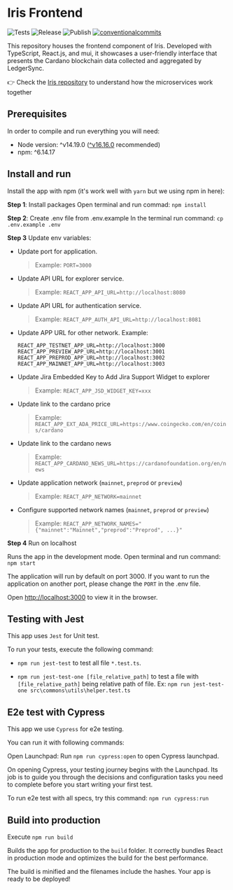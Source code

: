 # Iris Frontend

<p align="left">
<img alt="Tests" src="https://github.com/cardano-foundation/cf-explorer-frontend/actions/workflows/tests.yaml/badge.svg" />
<img alt="Release" src="https://github.com/cardano-foundation/cf-explorer-frontend/actions/workflows/release.yaml/badge.svg" />
<img alt="Publish" src="https://github.com/cardano-foundation/cf-explorer-frontend/actions/workflows/publish.yaml/badge.svg" />
<a href="https://conventionalcommits.org"><img alt="conventionalcommits" src="https://img.shields.io/badge/Conventional%20Commits-1.0.0-%23FE5196?logo=conventionalcommits" /></a>
</p>

This repository houses the frontend component of Iris. Developed with TypeScript, React.js, and mui, it showcases a user-friendly interface that presents the Cardano blockchain data collected and aggregated by LedgerSync.

👉 Check the [Iris repository](https://github.com/cardano-foundation/cf-explorer) to understand how the microservices work together

## Prerequisites

In order to compile and run everything you will need:

- Node version: ^v14.19.0  ([^v16.16.0](https://nodejs.org/en/blog/release/v16.16.0/) recommended)
- npm: ^6.14.17

## Install and run

Install the app with npm (it's work well with `yarn` but we using npm in here):

**Step 1**: Install packages
Open terminal and run commad: `npm install`

**Step 2**: Create .env file from .env.example
In the terminal run command: `cp .env.example .env`

**Step 3** Update env variables:
- Update port for application. 
    >Example: `PORT=3000`

- Update API URL for explorer service. 
    >Example: `REACT_APP_API_URL=http://localhost:8080`

- Update API URL for authentication service.
    >Example: `REACT_APP_AUTH_API_URL=http://localhost:8081`

- Update APP URL for other network. Example: 
    ```
    REACT_APP_TESTNET_APP_URL=http://localhost:3000
    REACT_APP_PREVIEW_APP_URL=http://localhost:3001
    REACT_APP_PREPROD_APP_URL=http://localhost:3002
    REACT_APP_MAINNET_APP_URL=http://localhost:3003
    ```

- Update Jira Embedded Key to Add Jira Support Widget to explorer
    >Example: `REACT_APP_JSD_WIDGET_KEY=xxx`

- Update link to the cardano price
    >Example: `REACT_APP_EXT_ADA_PRICE_URL=https://www.coingecko.com/en/coins/cardano`

- Update link to the cardano news
    >Example: `REACT_APP_CARDANO_NEWS_URL=https://cardanofoundation.org/en/news`

- Update application network (`mainnet`, `preprod` or `preview`)
    >Example: `REACT_APP_NETWORK=mainnet`

- Configure supported network names (`mainnet`, `preprod` or `preview`)
    >Example: `REACT_APP_NETWORK_NAMES="{"mainnet":"Mainnet","preprod":"Preprod", ...}"`

**Step 4** Run on localhost

Runs the app in the development mode.
Open terminal and run command: `npm start`

The application will run by default on port 3000. If you want to run the application on another port, please change the `PORT` in the .env file.

Open [http://localhost:3000](http://localhost:3000) to view it in the browser.

## Testing with Jest

This app uses `Jest` for Unit test.

To run your tests, execute the following command:

 - `npm run jest-test` to test all file `*.test.ts`.

 - `npm run jest-test-one [file_relative_path]` to test a file with `[file_relative_path]` being relative path of file. Ex: `npm run jest-test-one src\commons\utils\helper.test.ts`

## E2e test with Cypress
This app we use `Cypress` for e2e testing.

You can run it with following commands:

Open Launchpad:
Run `npm run cypress:open` to open Cypress launchpad.

On opening Cypress, your testing journey begins with the Launchpad. Its job is to guide you through the decisions and configuration tasks you need to complete before you start writing your first test.


To run e2e test with all specs, try this command:
`npm run cypress:run`



## Build into production

Execute  `npm run build`

Builds the app for production to the `build` folder.
It correctly bundles React in production mode and optimizes the build for the best performance.

The build is minified and the filenames include the hashes.
Your app is ready to be deployed!
